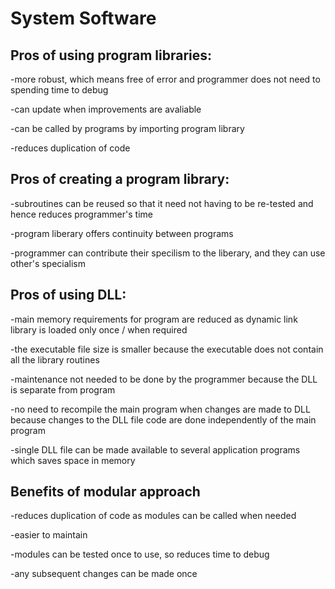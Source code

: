 # System Software



## Pros of using program libraries:

-more robust, which means free of error and programmer does not need to spending time to debug

-can update when improvements are avaliable

-can be called by programs by importing program library

-reduces duplication of code



## Pros of creating a program library:



-subroutines can be reused so that it need not having to be re-tested and hence reduces programmer's time



-program liberary offers continuity between programs



-programmer can contribute their specilism to the liberary, and they can use other's specialism



## Pros of using DLL:

-main memory requirements for program are reduced as dynamic link library is loaded only once / when required 



-the executable file size is smaller because the executable does not contain all the library routines 



-maintenance not needed to be done by the programmer because the DLL is separate from program 



-no need to recompile the main program when changes are made to DLL because changes to the DLL file code are done independently of the main program



-single DLL file can be made available to several application programs which saves space in memory



## Benefits of modular approach

-reduces duplication of code as modules can be called when needed

-easier to maintain

-modules can be tested once to use, so reduces time to debug

-any subsequent changes can be made once